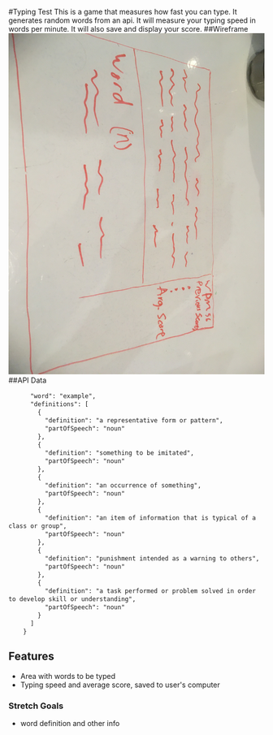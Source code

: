 #Typing Test
This is a game that measures how fast you can type. It generates random words from an api. It will measure your typing speed in words per minute. It will also save and display your score.
##Wireframe
![image](IMG_0400.JPG)
##API Data
```    {
      "word": "example",
      "definitions": [
        {
          "definition": "a representative form or pattern",
          "partOfSpeech": "noun"
        },
        {
          "definition": "something to be imitated",
          "partOfSpeech": "noun"
        },
        {
          "definition": "an occurrence of something",
          "partOfSpeech": "noun"
        },
        {
          "definition": "an item of information that is typical of a class or group",
          "partOfSpeech": "noun"
        },
        {
          "definition": "punishment intended as a warning to others",
          "partOfSpeech": "noun"
        },
        {
          "definition": "a task performed or problem solved in order to develop skill or understanding",
          "partOfSpeech": "noun"
        }
      ]
    }
```

## Features
- Area with words to be typed
- Typing speed and average score, saved to user's computer
### Stretch Goals
- word definition and other info
